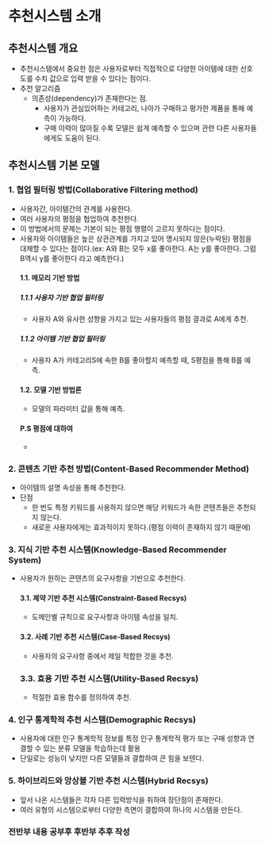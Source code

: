 # 추천시스템 소개

## 추천시스템 개요
- 추천시스템에서 중요한 점은 사용자로부터 직접적으로 다양한 아이템에 대한 선호도를 수치 값으로 입력 받을 수 있다는 점이다.
- 추천 알고리즘
  - 의존성(dependency)가 존재한다는 점.
    - 사용자가 관심있어하는 카테고리, 나아가 구매하고 평가한 제품을 통해 예측이 가능하다.
    - 구매 이력이 많아질 수록 모델은 쉽게 예측할 수 있으며 관련 다른 사용자들에게도 도움이 된다.

## 추천시스템 기본 모델

  ### 1. 협업 필터링 방법(Collaborative Filtering method) 
  - 사용자간, 아이템간의 관계를 사용한다.
  - 여러 사용자의 평점을 협업하여 추천한다.
  - 이 방법에서의 문제는 기본이 되는 평점 행렬이 고르지 못하다는 점이다.
  - 사용자와 아이템들은 높은 상관관계를 가지고 있어 명시되지 않은(누락된) 평점을 대체할 수 있다는 점이다.(ex: A와 B는 모두 x를 좋아한다. A는 y를 좋아한다. 그럼 B역시 y를 좋아한다 라고 예측한다.)
    #### 1.1. 메모리 기반 방법
      ##### 1.1.1 사용자 기반 협업 필터링
      - 사용자 A와 유사한 성향을 가지고 있는 사용자들의 평점 결과로 A에게 추천.
      ##### 1.1.2 아이템 기반 협업 필터링
      - 사용자 A가 카테고리S에 속한 B를 좋아할지 예측할 때, S평점을 통해 B를 예측.
    #### 1.2. 모델 기반 방법론
    - 모델의 파라미터 값을 통해 예측.
    #### P.S 평점에 대하여
    - 
  ### 2. 콘텐츠 기반 추천 방법(Content-Based Recommender Method)
  - 아이템의 설명 속성을 통해 추천한다.
  - 단점
    - 한 번도 특정 키워드를 사용하지 않으면 해당 키워드가 속한 콘텐츠들은 추천되지 않는다.
    - 새로운 사용자에게는 효과적이지 못하다.(평점 이력이 존재하지 않기 때문에)

  ### 3. 지식 기반 추천 시스템(Knowledge-Based Recommender System)
  - 사용자가 원하는 콘텐츠의 요구사항을 기반으로 추천한다.
    #### 3.1. 제약 기반 추천 시스템(Constraint-Based Recsys)
    - 도메인별 규칙으로 요구사항과 아이템 속성을 일치.
    #### 3.2. 사례 기반 추천 시스템(Case-Based Recsys)
    - 사용자의 요구사항 중에서 제일 적합한 것을 추천.
    ### 3.3. 효용 기반 추천 시스템(Utility-Based Recsys)
    - 적절한 효용 함수를 정의하여 추천.

  ### 4. 인구 통계학적 추천 시스템(Demographic Recsys)
  - 사용자에 대한 인구 통계학적 정보를 특정 인구 통계학적 평가 또는 구매 성향과 연결할 수 있는 분류 모델을 학습하는데 활용
  - 단일로는 성능이 낮지만 다른 모델들과 결합하여 큰 힘을 보텐다.

  ### 5. 하이브리드와 앙상블 기반 추천 시스템(Hybrid Recsys)
  - 앞서 나온 시스템들은 각자 다른 입력방식을 취하여 장단점이 존재한다.
  - 여러 유형의 시스템으로부터 다양한 측면이 결합하여 하나의 시스템을 만든다. 

  ### 전반부 내용 공부후 후반부 추후 작성